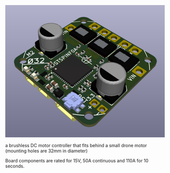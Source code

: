 ![3dview](media/3dview.png)

a brushless DC motor controller that fits behind a small drone motor (mounting holes are 32mm in diameter)

Board components are rated for 15V, 50A continuous and 110A for 10 seconds.  